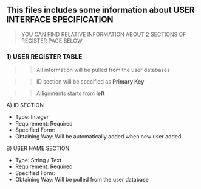 ## This files includes some information about USER INTERFACE SPECIFICATION 

>YOU CAN FIND RELATIVE INFORMATION ABOUT 2 SECTIONS OF REGISTER PAGE BELOW 



### **1) USER REGISTER TABLE**

>>All information will be pulled from the user databases

>>ID section will be specified as **Primary Key**

>>Allignments starts from **left**



  A) ID SECTION
  
  - Type: Integer
  - Requirement: Required
  - Specified Form: 
  - Obtaining Way: Will be automatically added when new user added
  
  
   B) USER NAME SECTION
  
  - Type: String / Text
  - Requirement: Required
  - Specified Form: 
  - Obtaining Way: Will be pulled from the user database




